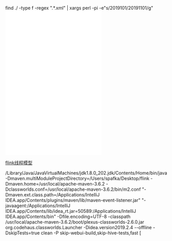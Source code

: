 find ./ -type f -regex ".*\.xml" | xargs perl -pi -e"s/2019101/20191101/g"
![state](MDZ/state.md)
![flink-rpc](MDZ/flink-rpc.md)
![stream](MDZ/stream.md)



[flink线程模型](http://myclusterbox.com/view/661)



/Library/Java/JavaVirtualMachines/jdk1.8.0_202.jdk/Contents/Home/bin/java -Dmaven.multiModuleProjectDirectory=/Users/spafka/Desktop/flink -Dmaven.home=/usr/local/apache-maven-3.6.2 -Dclassworlds.conf=/usr/local/apache-maven-3.6.2/bin/m2.conf "-Dmaven.ext.class.path=/Applications/IntelliJ IDEA.app/Contents/plugins/maven/lib/maven-event-listener.jar" "-javaagent:/Applications/IntelliJ IDEA.app/Contents/lib/idea_rt.jar=50589:/Applications/IntelliJ IDEA.app/Contents/bin" -Dfile.encoding=UTF-8 -classpath /usr/local/apache-maven-3.6.2/boot/plexus-classworlds-2.6.0.jar org.codehaus.classworlds.Launcher -Didea.version2019.2.4 --offline -DskipTests=true clean -P skip-webui-build,skip-hive-tests,fast
[
